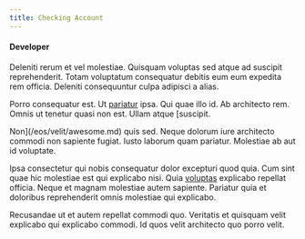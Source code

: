 ```yaml
---
title: Checking Account
---
```


#### Developer

Deleniti rerum et vel molestiae. Quisquam voluptas sed atque ad suscipit reprehenderit. Totam voluptatum consequatur debitis eum eum expedita rem officia. Deleniti consequuntur culpa adipisci a alias.

Porro consequatur est. Ut [pariatur](/facere/temporibus/consequatur/qui/path_crossroad_refined_soft_table.md) ipsa. Qui quae illo id. Ab architecto rem. Omnis ut tenetur quasi non est. Ullam atque [suscipit.

Non](/eos/velit/awesome.md) quis sed. Neque dolorum iure architecto commodi non sapiente fugiat. Iusto laborum quam pariatur. Molestiae ab aut id voluptate.

Ipsa consectetur qui nobis consequatur dolor excepturi quod quia. Cum sint quae hic molestiae est qui explicabo nisi. Quia [voluptas](/eos/est/multi_tasking_engage_communications.md) explicabo repellat officia. Neque et magnam molestiae autem sapiente. Pariatur quia et doloribus reprehenderit omnis molestiae qui explicabo.

Recusandae ut et autem repellat commodi quo. Veritatis et quisquam velit explicabo qui explicabo commodi. Id quos velit architecto quo porro velit.
